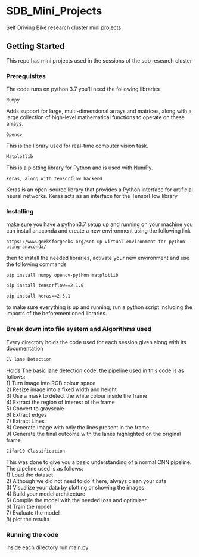 # SDB_Mini_Projects
Self Driving Bike research cluster mini projects

## Getting Started

This repo has mini projects used in the sessions of the sdb research cluster

### Prerequisites

The code runs on python 3.7
you'll need the following libraries

```
Numpy
```
Adds support for large, multi-dimensional arrays and matrices, along with a large collection of high-level mathematical functions to operate on these arrays.

```
Opencv
```
This is the library used for real-time computer vision task.

```
Matplotlib 
```
This is a plotting library for Python and is used with NumPy.


```
keras, along with tensorflow backend
```
Keras is an open-source library that provides a Python interface for artificial neural networks. Keras acts as an interface for the TensorFlow library

### Installing



make sure you have a python3.7 setup up and running on your machine
you can install anaconda and create a new environment using the following link
```
https://www.geeksforgeeks.org/set-up-virtual-environment-for-python-using-anaconda/
```

then to install the needed libraries, activate your new environment and use the following commands

```
pip install numpy opencv-python matplotlib
```

```
pip install tensorflow==2.1.0
```

```
pip install keras==2.3.1
```



to make sure everything is up and running, run a python script including the imports of the beforementioned libraries.


### Break down into file system and Algorithms used

Every directory holds the code used for each session given along with its documentation

```
CV lane Detection
```
Holds The basic lane detection code, the pipeline used in this code is as follows: <br/>
                1) Turn image into RGB colour space <br/>
                2) Resize image into a fixed width and height <br/>
                3) Use a mask to detect the white colour inside the frame <br/>
                4) Extract the region of interest of the frame <br/>
                5) Convert to grayscale <br/>
                6) Extract edges  <br/>
                7) Extract Lines <br/>
                8) Generate Image with only the lines present in the frame <br/>
                9) Generate the final outcome with the lanes highlighted on the original frame <br/>
```
Cifar10 Classification
```
This was done to give you a basic understanding of a normal CNN pipeline.
The pipeline used is as follows: <br/>
            1) Load the dataset  <br/>
            2) Although we did not need to do it here, always clean your data  <br/>
            3) Visualize your data by plotting or showing the images  <br/>
            4) Build your model architecture  <br/> 
            5) Compile the model with the needed loss and optimizer  <br/>
            6) Train the model  <br/>
            7) Evaluate the model  <br/>
            8) plot the results   <br/>


### Running the code

inside each directory run main.py





